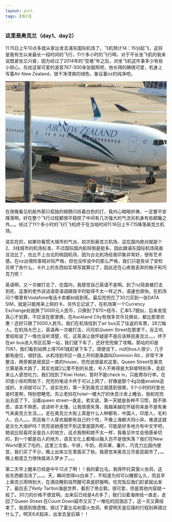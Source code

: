 ```yaml
---
layout: post
tags: [旅行]
---
```



### 这里是奥克兰（day1、day2）

11.15日上午10点多就从家出发去浦东国际机场了。飞机预计14：15分起飞，这将是我有生以来最长一段时间的飞行，11个多小时的飞行啊，对于不长坐飞机的我来说既紧张又兴奋，因为经过了2014年的“空难”年之后，对坐飞机这件事多少有些小担心。先给这架可爱的波音767-300来张靓照吧，他长得的确很可爱，机身上写着Air New Zealand，很干净清爽的绿色，象征着nz的纯净吧。

![image](/asserts/nzplane.jpg)

在夜晚看见机舱外那只孤独的翅膀闪烁着白色的灯，我内心暗暗祈祷，一定要平安降落啊。好在整个飞行过程都很平稳除了中间有几次强大的气流另机身有些颠簸之外。。。经过了11个多小时的飞行飞机终于在当地时间11.16日上午7.15降落奥克兰机场。

说实在的，如果你看惯大城市的气派，初次到奥克兰机场，这在国内绝对就是个2、3线城市的机场标准，不过国际国内航班倒是挺多。因此跟浦东国际机场简直没法比了，也比不上台北的桃园机场，因为台北机场给我印象非常好，很有艺术感。在nz出境检查相对较严格，但也没传说中的那么严格，我们只是告诉了安检员带了些什么，卡片上的东西如实填写就算过了，因此还在心疼我丢弃的柚子和巧克力呢！

英语啊，又一次被打击了，在国内，我感觉自己英语不差啊。到了nz简直被打击到死，这里的老外说话语音语调跟我平时挺得不太一样之外，语速也很快。在机场问个哪里有Vodafone电话卡卖都纠结到死。最后兜兜花了30刀买到一张DATA SIM，就是只能用来上网的卡。另外忘记说了，在机场第一个Currency Exchange处就换了5000元人民币，只换到了870+纽币，汇率5.7貌似，后来发现真心不划算，不应该在那里换，在Auckland City有很多货币兑换处，都比那里优惠！还好只换了5000人民币。我们在机场找到了air bus买了往返的车票，28刀每人。在机场大巴上，英语再一次被打击，问司机Queen Street在那里下，反正叽里呱啦说了一堆也没听清楚，哎，这英语让我怀疑是不是应该移民奥克兰。。。终于在air bus进入市区后第一站，我们就下车了，还好兜兜做了攻略，那站的ID是7061，我们看到站牌上得7061就赶紧下车了。顺便说下，nz的bus人很少，几乎都有座位，很舒适。从机场到市区一路上开的那条路叫Dominion Rd.，非常干净整洁，两旁都是居民区一类的house，兜兜说很喜欢这里。Queen Street在奥克兰算是条大路了，其实也就2公里不到的长度，令人不爽得是大斜坡特别多，走起来让人感觉吃力。我们找到了Kiwi Hotel，暂时不能check in，只能寄存行李。在印度小哥的帮助下，兜兜的电话卡终于可以上网了，好像是那个4g功能enable造成的，关闭就可以了。说实在的，第一天到奥克兰就感到很累，5个小时的时差也是时差啊，特别想睡觉。先让老妈在hotel一楼大厅的休息沙发上睡会，我和兜兜出去逛了下，沿着queen street一直走。老实说，第一天就是各种不习惯，路不熟悉，语言不熟悉，说话听不太懂，让我倍感失落，我越来越在怀疑将来是不是有勇气来奥克兰生活。。。走在奥克兰大街上真是什么人种都有，中国人，印度人，毛利人，白人。。。而且每个人穿衣服都有自己的个性，不像上海都大同小异。难道这就是文化大熔炉吗？兜兜说她感觉不到这里是国外呢，可能是好多地方有中文字吧，她说比较喜欢全是白人的地方，这点我倒和她不太一样，我看见中文会倍感亲切的，到一个都是白人的地方，语言文化上都难以融入岂不是很失落？我们在New World里买了吃的，这里三文鱼，牛排，牛奶，奇异果，薯片，巧克力比国内便宜，我们买了不少。晚上出来又在里面买了些。我感觉来奥克兰尽是逛超市了。。。晚上极度乏力很快就进入梦乡了。。。

第二天早上醒来已经是中午12点了啊！！我的霍比屯，我得怀托莫萤火虫洞，这些东西都泡汤了。。。。天，瞬间觉得nz白来了，不知道为何可以睡那么久，而且早上奥克兰雨特别大，在酒店睡到自然醒可真是舒服啊。吃完饭后我们赶紧就出发了，最后去了Kelly Tarlton海底世界，看到了帝企鹅，很可爱，但是其他内容就一般了。30刀的价格不便宜啊。出来后已经是4点多了，我们沿着海岸线一直走，走回了Queen Street.在Count Down超市又买了一堆吃的回酒店了，这一天又算结束了。我感到很遗憾，错过了霍比屯和萤火虫洞，希望明天皇后镇的行程别再错过什么了。明天6点起床，出发去皇后镇！！
